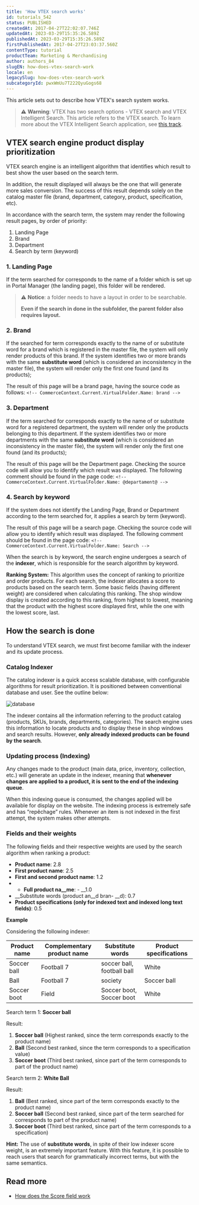 ```yaml
---
title: 'How VTEX search works'
id: tutorials_542
status: PUBLISHED
createdAt: 2017-04-27T22:02:07.746Z
updatedAt: 2023-03-29T15:35:26.589Z
publishedAt: 2023-03-29T15:35:26.589Z
firstPublishedAt: 2017-04-27T23:03:37.560Z
contentType: tutorial
productTeam: Marketing & Merchandising
author: authors_84
slugEN: how-does-vtex-search-work
locale: en
legacySlug: how-does-vtex-search-work
subcategoryId: pwxWmUu7T222QyuGogs68
---
```


This article sets out to describe how VTEX's search system works.

>⚠️ **Warning**: VTEX has two search options - VTEX search and VTEX Intelligent Search. This article refers to the VTEX search. To learn more about the VTEX Intelligent Search application, see <a href = "https://help.vtex.com/en/tracks/vtex-intelligent-search--19wrbB7nEQcmwzDPl1l4Cb">this track</a>.

## VTEX search engine product display prioritization 

VTEX search engine is an intelligent algorithm that identifies which result to best show the user based on the search term.

In addition, the result displayed will always be the one that will generate more sales conversion. The success of this result depends solely on the catalog master file (brand, department, category, product, specification, etc).

In accordance with the search term, the system may render the following result pages, by order of priority:

1. Landing Page
2. Brand
3. Department
4. Search by term (keyword)

### 1. Landing Page

If the term searched for corresponds to the name of a folder which is set up in Portal Manager (the landing page), this folder will be rendered.

>⚠️ **Notice**: a folder needs to have a layout in order to be searchable.
>
> **Even if the search in done in the subfolder, the parent folder also requires layout.**

### 2. Brand

If the searched for term corresponds exactly to the name of or substitute word for a brand which is registered in the master file, the system will only render products of this brand. If the system identifies two or more brands with the same **substitute word** (which is considered an inconsistency in the master file), the system will render only the first one found (and its products);

The result of this page will be a brand page, having the source code as follows: `<!-- CommerceContext.Current.VirtualFolder.Name: brand -->`

### 3. Department 

If the term searched for corresponds exactly to the name of or substitute word for a registered department, the system will render only the products belonging to this department. If the system identifies two or more departments with the same **substitute word** (which is considered an inconsistency in the master file), the system will render only the first one found (and its products);

The result of this page will be the Department page. Checking the source code will allow you to identify which result was displayed. The following comment should be found in the page code: `<!-- CommerceContext.Current.VirtualFolder.Name: @departament@ -->`

### 4. Search by keyword

If the system does not identify the Landing Page, Brand or Department according to the term searched for, it applies a search by term (keyword).

The result of this page will be a search page. Checking the source code will allow you to identify which result was displayed. The following comment should be found in the page code: `<!-- CommerceContext.Current.VirtualFolder.Name: Search -->`

When the search is by keyword, the search engine undergoes a search of the __indexer__, which is responsible for the search algorithm by keyword.

__Ranking System:__
This algorithm uses the concept of ranking to prioritize and order products. For each search, the indexer allocates a score to products based on the search term. Some basic fields (having different weight) are considered when calculating this ranking. The shop window display is created according to this ranking, from highest to lowest, meaning that the product with the highest score displayed first, while the one with the lowest score, last.

## How the search is done

To understand VTEX search, we must first become familiar with the indexer and its update process.

### Catalog Indexer

The catalog indexer is a quick access scalable database, with configurable algorithms for result prioritization. It is positioned between conventional database and user. See the outline below:

![database](https://images.ctfassets.net/alneenqid6w5/5ACXw5iwhZP4iT1DwuEVOi/3c3b66551bf05d00042ed3babdfc004f/database.JPG)

The indexer contains all the information referring to the product catalog (products, SKUs, brands, departments, categories). The search engine uses this information to locate products and to display these in shop windows and search results. However, __only already indexed products can be found by the search__.

### Updating process (Indexing)

Any changes made to the product (main data, price, inventory, collection, etc.) will generate an update in the indexer, meaning that __whenever changes are applied to a product, it is sent to the end of the indexing queue__. 

When this indexing queue is consumed, the changes applied will be available for display on the website. The indexing process is extremely safe and has “repêchage” rules. Whenever an item is not indexed in the first attempt, the system makes other attempts.

### Fields and their weights

The following fields and their respective weights are used by the search algorithm when ranking a product:  
- __Product name__: 2.8
- __First product name__: 2.5
- __First and second product name__: 1.2
- - __Full product na__me__: - __1.0
- __Substitute words (product an__d bran- __d): 0.7
- __Product specifications (only for indexed text and indexed long text fields)__: 0.5

__Example__

Considering the following indexer:

| Product name     | Complementary product name	    | Substitute words     | Product specifications     |
| ---------- | ---------- | ---------- | ---------- |
| Soccer ball       | Football 7      | soccer ball, football ball       | White       |
| Ball       | Football 7       | society       | Soccer ball       |
| Soccer boot       | Field       | Soccer boot, Soccer boot       | White       |

<div class=alert>Search term 1: <b>Soccer ball</b></div>

Result:
1. **Soccer ball** (Highest ranked, since the term corresponds exactly to the product name)
2. **Ball** (Second best ranked, since the term corresponds to a specification value)
3. **Soccer boot** (Third best ranked, since part of the term corresponds to part of the product name)

<div class=alert>Search term 2: <b>White Ball</b></div>

Result:
1. **Ball** (Best ranked, since part of the term corresponds exactly to the product name)
2. **Soccer ball** (Second best ranked, since part of the term searched for corresponds to part of the product name)
3. **Soccer boot** (Third best ranked, since part of the term corresponds to a specification)

**Hint:** The use of __substitute words__, in spite of their low indexer score weight, is an extremely important feature. With this feature, it is possible to reach users that search for grammatically incorrect terms, but with the same semantics. 

## Read more
 - [How does the Score field work](https://help.vtex.com/en/tutorial/how-does-the-score-field-work--1BUZC0mBYEEIUgeQYAKcae)

